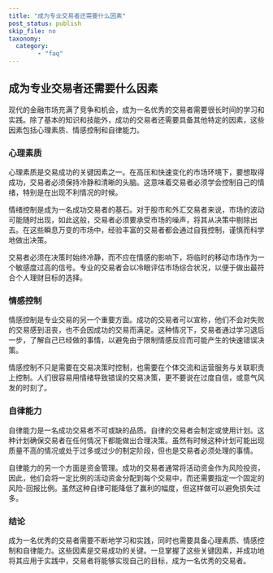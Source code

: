 ```yaml
---
title: "成为专业交易者还需要什么因素"
post_status: publish
skip_file: no
taxonomy:
  category:
        - "faq"
---
```


## 成为专业交易者还需要什么因素

现代的金融市场充满了竞争和机会，成为一名优秀的交易者需要很长时间的学习和实践。除了基本的知识和技能外，成功的交易者还需要具备其他特定的因素，这些因素包括心理素质、情感控制和自律能力。

### 心理素质

心理素质是交易成功的关键因素之一。在高压和快速变化的市场环境下，要想取得成功，交易者必须保持冷静和清晰的头脑。这意味着交易者必须学会控制自己的情绪，特别是在出现不利情况的时候。

情绪控制是成为一名成功交易者的基石。对于股市和外汇交易者来说，市场的波动可能随时出现，如此这般，交易者必须要承受市场的噪声，将其从决策中剔除出去。在这些瞬息万变的市场中，经验丰富的交易者都会通过自我控制，谨慎而科学地做出决策。

交易者必须在决策时始终冷静，而不应在情感的影响下，将临时的移动市场作为一个敏感度过高的信号。专业的交易者会以冷眼评估市场综合状况，以便于做出最符合个人理财目标的选择。

### 情感控制

情感控制是专业交易的另一个重要方面。成功的交易者可以宣称，他们不会对失败的交易感到沮丧，也不会因成功的交易而满足。这种情况下，交易者通过学习退后一步，了解自己已经做的事情，以避免由于限制情感反应而可能产生的快速错误决策。

情感控制不只是需要在交易决策时控制，也需要在个体交流和运营服务与关联职责上控制。人们很容易用情绪导致错误的交易决策，更不要说在过度自信，或意气风发的时刻了。

### 自律能力

自律能力是一名成功交易者不可或缺的品质。自律的交易者会制定或使用计划。这种计划确保交易者在任何情况下都能做出合理决策。虽然有时候这种计划可能出现质量不高的情况或处于过多或过少的制定阶段，但也是交易者必须处理的事情。

自律能力的另一个方面是资金管理。成功的交易者通常将活动资金作为风险投资，因此，他们会将一定比例的活动资金分配到每个交易中，而还需要指定一个固定的风险-回报比例。虽然这种自律可能降低了赢利的幅度，但这样做可以避免损失过多。

### 结论

成为一名优秀的交易者需要不断地学习和实践，同时也需要具备心理素质、情感控制和自律能力。这些因素是交易成功的关键。一旦掌握了这些关键因素，并成功地将其应用于实践中，交易者将能够实现自己的目标，成为一名优秀的交易者。
